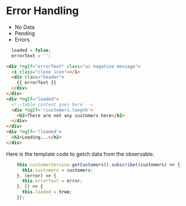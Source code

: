 # Error Handling

* No Data
* Pending
* Errors

```typescript
  loaded = false;
  errorText = '';
```

```html
<div *ngIf="errorText" class="ui negative message">
  <i class="close icon"></i>
  <div class="header">
    {{ errorText }}
  </div>
</div>
<div *ngIf="loaded">
  <!--table content goes here -->
  <div *ngIf='!customers.length'>
    <h2>There are not any customers here</h2>
  </div>
</div>
<div *ngIf='!loaded'>
  <h2>Loading...</h2>
</div>
```
Here is the template code to getch data from the observable.
```typescript
    this.customerService.getCustomers().subscribe((customers) => {
      this.customers = customers;
    }, (error) => {
      this.errorText = error;
    }, () => {
      this.loaded = true;
    });
```
